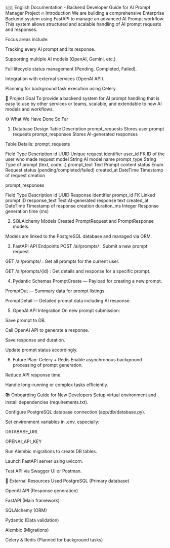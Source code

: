 🇺🇸 English Documentation - Backend Developer Guide for AI Prompt Manager Project
🔥 Introduction
We are building a comprehensive Enterprise Backend system using FastAPI to manage an advanced AI Prompt workflow. This system allows structured and scalable handling of AI prompt requests and responses.

Focus areas include:

Tracking every AI prompt and its response.

Supporting multiple AI models (OpenAI, Gemini, etc.).

Full lifecycle status management (Pending, Completed, Failed).

Integration with external services (OpenAI API).

Planning for background task execution using Celery.

🎯 Project Goal
To provide a backend system for AI prompt handling that is easy to use by other services or teams, scalable, and extendable to new AI models and workflows.

⚙️ What We Have Done So Far
1. Database Design
Table	Description
prompt_requests	Stores user prompt requests
prompt_responses	Stores AI-generated responses

Table Details:
prompt_requests

Field	Type	Description
id	UUID	Unique request identifier
user_id	FK	ID of the user who made request
model	String	AI model name
prompt_type	String	Type of prompt (text, code...)
prompt_text	Text	Prompt content
status	Enum	Request status (pending/completed/failed)
created_at	DateTime	Timestamp of request creation

prompt_responses

Field	Type	Description
id	UUID	Response identifier
prompt_id	FK	Linked prompt ID
response_text	Text	AI-generated response text
created_at	DateTime	Timestamp of response creation
duration_ms	Integer	Response generation time (ms)

2. SQLAlchemy Models
Created PromptRequest and PromptResponse models.

Models are linked to the PostgreSQL database and managed via ORM.

3. FastAPI API Endpoints
POST /ai/prompts/ : Submit a new prompt request.

GET /ai/prompts/ : Get all prompts for the current user.

GET /ai/prompts/{id} : Get details and response for a specific prompt.

4. Pydantic Schemas
PromptCreate — Payload for creating a new prompt.

PromptOut — Summary data for prompt listings.

PromptDetail — Detailed prompt data including AI response.

5. OpenAI API Integration
On new prompt submission:

Save prompt to DB.

Call OpenAI API to generate a response.

Save response and duration.

Update prompt status accordingly.

6. Future Plan: Celery + Redis
Enable asynchronous background processing of prompt generation.

Reduce API response time.

Handle long-running or complex tasks efficiently.

📚 Onboarding Guide for New Developers
Setup virtual environment and install dependencies (requirements.txt).

Configure PostgreSQL database connection (app/db/database.py).

Set environment variables in .env, especially:

DATABASE_URL

OPENAI_API_KEY

Run Alembic migrations to create DB tables.

Launch FastAPI server using uvicorn.

Test API via Swagger UI or Postman.

🔗 External Resources Used
PostgreSQL (Primary database)

OpenAI API (Response generation)

FastAPI (Main framework)

SQLAlchemy (ORM)

Pydantic (Data validation)

Alembic (Migrations)

Celery & Redis (Planned for background tasks)

